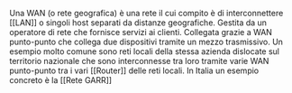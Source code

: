 Una WAN (o rete geografica) è una rete il cui compito è di interconnettere [[LAN]] o singoli host separati da distanze geografiche.
Gestita da un operatore di rete che fornisce servizi ai clienti.
Collegata grazie a WAN punto-punto che collega due dispositivi tramite un mezzo trasmissivo.
Un esempio molto comune sono reti locali della stessa azienda dislocate sul territorio nazionale che sono interconnesse tra loro tramite varie WAN punto-punto tra i vari [[Router]] delle reti locali. In Italia un esempio concreto è la [[Rete GARR]] 